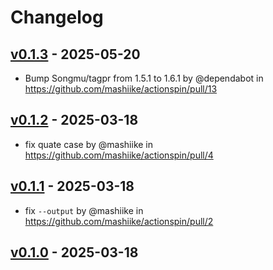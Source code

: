 # Changelog

## [v0.1.3](https://github.com/mashiike/actionspin/compare/v0.1.2...v0.1.3) - 2025-05-20
- Bump Songmu/tagpr from 1.5.1 to 1.6.1 by @dependabot in https://github.com/mashiike/actionspin/pull/13

## [v0.1.2](https://github.com/mashiike/actionspin/compare/v0.1.1...v0.1.2) - 2025-03-18
- fix quate case by @mashiike in https://github.com/mashiike/actionspin/pull/4

## [v0.1.1](https://github.com/mashiike/actionspin/compare/v0.1.0...v0.1.1) - 2025-03-18
- fix `--output` by @mashiike in https://github.com/mashiike/actionspin/pull/2

## [v0.1.0](https://github.com/mashiike/actionspin/commits/v0.1.0) - 2025-03-18
